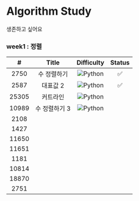 # Algorithm Study
생존하고 싶어요
### week1 : 정렬
|#|Title|Difficulty|Status|
|:---:|:---:|:---:|:---:|
|2750|수 정렬하기|![Python](https://img.shields.io/badge/BRONZEII-CD7F32?style=flat)|✅|
|2587|대표값 2|![Python](https://img.shields.io/badge/BRONZEII-CD7F32?style=flat)|✅|
|25305|커트라인|![Python](https://img.shields.io/badge/BRONZEII-CD7F32?style=flat)
|10989|수 정렬하기 3|![Python](https://img.shields.io/badge/BRONZEI-CD7F32?style=flat)
|2108
|1427
|11650
|11651
|1181
|10814
|18870
|2751
